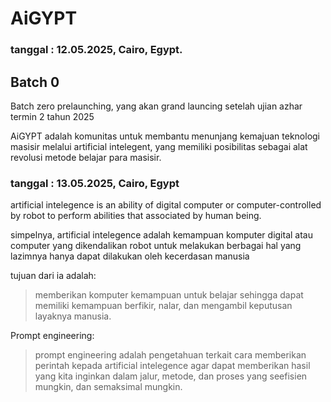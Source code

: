 # AiGYPT
### tanggal : 12.05.2025, Cairo, Egypt.

## Batch 0 
Batch zero prelaunching, yang akan grand launcing setelah ujian azhar termin 2 tahun 2025

AiGYPT adalah komunitas untuk membantu menunjang kemajuan teknologi masisir melalui artificial intelegent, yang
memiliki posibilitas sebagai alat revolusi metode belajar para masisir.


### tanggal : 13.05.2025, Cairo, Egypt

artificial intelegence
is an ability of digital computer or computer-controlled by robot to perform abilities that associated by human being.

simpelnya, artificial intelegence adalah kemampuan komputer digital atau computer yang dikendalikan robot untuk melakukan berbagai hal yang lazimnya hanya dapat dilakukan oleh kecerdasan manusia

tujuan dari ia adalah:
>  memberikan komputer kemampuan untuk belajar sehingga dapat memiliki kemampuan berfikir, nalar, dan mengambil keputusan layaknya manusia.

Prompt engineering:
> prompt engineering adalah pengetahuan terkait cara memberikan perintah kepada artificial intelegence agar dapat memberikan hasil yang kita inginkan dalam jalur, metode, dan proses yang seefisien mungkin, dan semaksimal mungkin.  





